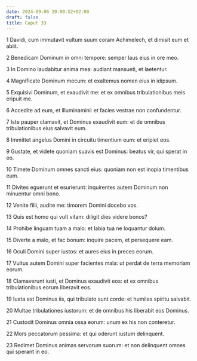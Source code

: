 ```yaml
---
date: 2024-09-06 20:00:52+02:00
draft: false
title: Caput 33
---
```





1 Davidi, cum immutavit vultum suum coram Achimelech, et dimisit eum et abiit.

2 Benedicam Dominum in omni tempore: semper laus eius in ore meo.

3 In Domino laudabitur anima mea: audiant mansueti, et laetentur.

4 Magnificate Dominum mecum: et exaltemus nomen eius in idipsum.

5 Exquisivi Dominum, et exaudivit me: et ex omnibus tribulationibus meis eripuit me.

6 Accedite ad eum, et illuminamini: et facies vestrae non confundentur.

7 Iste pauper clamavit, et Dominus exaudivit eum: et de omnibus tribulationibus eius salvavit eum.

8 Immittet angelus Domini in circuitu timentium eum: et eripiet eos.

9 Gustate, et videte quoniam suavis est Dominus: beatus vir, qui sperat in eo.

10 Timete Dominum omnes sancti eius: quoniam non est inopia timentibus eum.

11 Divites eguerunt et esurierunt: inquirentes autem Dominum non minuentur omni bono.

12 Venite filii, audite me: timorem Domini docebo vos.

13 Quis est homo qui vult vitam: diligit dies videre bonos?

14 Prohibe linguam tuam a malo: et labia tua ne loquantur dolum.

15 Diverte a malo, et fac bonum: inquire pacem, et persequere eam.

16 Oculi Domini super iustos: et aures eius in preces eorum.

17 Vultus autem Domini super facientes mala: ut perdat de terra memoriam eorum.

18 Clamaverunt iusti, et Dominus exaudivit eos: et ex omnibus tribulationibus eorum liberavit eos.

19 Iuxta est Dominus iis, qui tribulato sunt corde: et humiles spiritu salvabit.

20 Multae tribulationes iustorum: et de omnibus his liberabit eos Dominus.

21 Custodit Dominus omnia ossa eorum: unum ex his non conteretur.

22 Mors peccatorum pessima: et qui oderunt iustum delinquent.

23 Redimet Dominus animas servorum suorum: et non delinquent omnes qui sperant in eo.

